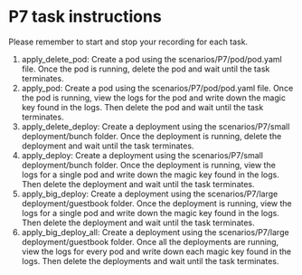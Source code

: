 # P7 task instructions

Please remember to start and stop your recording for each task.

1. apply_delete_pod: Create a pod using the scenarios/P7/pod/pod.yaml file. Once the pod is running, delete the pod and wait until the task terminates.
2. apply_pod: Create a pod using the scenarios/P7/pod/pod.yaml file. Once the pod is running, view the logs for the pod and write down the magic key found in the logs. Then delete the pod and wait until the task terminates.
3. apply_delete_deploy: Create a deployment using the scenarios/P7/small deployment/bunch folder. Once the deployment is running, delete the deployment and wait until the task terminates.
4. apply_deploy: Create a deployment using the scenarios/P7/small deployment/bunch folder. Once the deployment is running, view the logs for a single pod and write down the magic key found in the logs. Then delete the deployment and wait until the task terminates.
5. apply_big_deploy: Create a deployment using the scenarios/P7/large deployment/guestbook folder. Once the deployment is running, view the logs for a single pod and write down the magic key found in the logs. Then delete the deployment and wait until the task terminates.
6. apply_big_deploy_all: Create a deployment using the scenarios/P7/large deployment/guestbook folder. Once all the deployments are running, view the logs for every pod and write down each magic key found in the logs. Then delete the deployments and wait until the task terminates.
